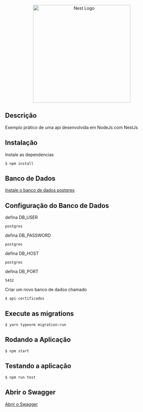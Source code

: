 <p align="center">
  <a href="http://nestjs.com/" target="blank"><img src="https://nestjs.com/img/logo_text.svg" width="320" alt="Nest Logo" /></a>
</p>

[circleci-image]: https://img.shields.io/circleci/build/github/nestjs/nest/master?token=abc123def456
[circleci-url]: https://circleci.com/gh/nestjs/nest


## Descrição

Exemplo prático de uma api desenvolvida em NodeJs com NestJs

## Instalação

Instale as dependencias
```
$ npm install
```
## Banco de Dados

<a target="_blank" href="https://www.postgresql.org/download/">
Instale o banco de dados postgres
</a>

## Configuração do Banco de Dados

defina DB_USER
```
postgres
```
defina DB_PASSWORD
```
postgres
```
defina DB_HOST 
```
postgres
```
defina DB_PORT 
```
5432
```

Criar um novo banco de dados chamado
```
$ api-certificados
```

## Execute as migrations
```
$ yarn typeorm migration:run
```
## Rodando a Aplicação
```
$ npm start
```

## Testando a aplicação
```
$ npm run test
```

## Abrir o Swagger
<a target="_blank" href="http://localhost:3002/api/">
Abrir o Swagger
</a>
